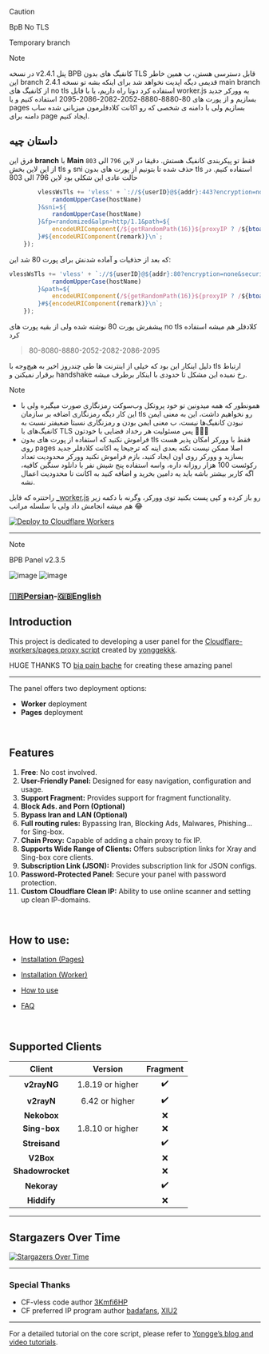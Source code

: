 > [!CAUTION]
> BpB No TLS
> 
> Temporary branch


> [!NOTE]
>
> در نسخه v2.4.1 پنل BPB کانفیگ های بدون TLS قابل دسترسی هستن، ب همین خاطر این branch قدیمی دیگه اپدیت نخواهد شد
> برای اینکه بشه تو نسخه 2.4.1 main branch از کانفیگ های no tls استفاده کرد دوتا راه داریم، یا با فایل worker.js یه وورکر جدید بسازیم و از پورت های
> 80-8880-8880-2052-2082-2086-2095
> استفاده کنیم و یا pages بسازیم ولی با دامنه ی شخصی که رو اکانت کلادفلرمون میزبانی شده ساب دامنه برای page ایجاد کنیم.



## داستان چیه

فرق این **branch** با **Main** فقط تو پیکربندی کانفیگ هستش. دقیقا در لاین `796` الی `803`  
از این لاین بخش tls و sni حذف شده تا بتونیم از پورت های بدون tls استفاده کنیم.
در حالت عادی این شکلی بود لاین 796 الی 803
```js
        vlessWsTls += 'vless' + `://${userID}@${addr}:443?encryption=none&security=tls&type=ws&host=${
            randomUpperCase(hostName)
        }&sni=${
            randomUpperCase(hostName)
        }&fp=randomized&alpn=http/1.1&path=${
            encodeURIComponent(/${getRandomPath(16)}${proxyIP ? /${btoa(proxyIP)} : ''}?ed=2560)
        }#${encodeURIComponent(remark)}\n`;
    });
```

که بعد از حذفیات و آماده شدنش برای پورت 80 شد این:
```js
vlessWsTls += 'vless' + `://${userID}@${addr}:80?encryption=none&security=none&type=ws&host=${
            randomUpperCase(hostName)
        }&path=${
            encodeURIComponent(/${getRandomPath(16)}${proxyIP ? /${btoa(proxyIP)} : ''}?ed=2560)
        }#${encodeURIComponent(remark)}\n`;
    });
```
 پیشفرش پورت 80 نوشته شده ولی از بقیه پورت های no tls کلادفلر هم میشه استفاده کرد 
> 80-8080-8880-2052-2082-2086-2095

دلیل اینکار این بود که خیلی از اینترنت ها طی چندروز اخیر به هیچ‌وجه با tls ارتباط برقرار نمیکنن و handshake رخ نمیده
این مشکل تا حدودی با اینکار برطرف میشه.



> [!NOTE]
> - همونطور که همه میدونین تو خود پروتکل وب‌سوکت رمزنگاری صورت میگیره ولی با این کار دیگه رمزنگاری اضافه بر سازمان tls رو نخواهیم داشت، این به معنی ایمن نبودن کانفیگ‌ها نیست، ب معنی ایمن بودن و رمزنگاری نسبتا ضعیفتر نسبت به کانفیگ‌های با TLS
پس مسئولیت هر رخداد فضایی با خودتون 🤍🤚🏿
> - فراموش نکنید که استفاده از پورت های بدون tls فقط با وورکر امکان پذیر هست روی pages اصلا ممکن نیست
> نکته بعدی اینه که ترجیحا یه اکانت کلادفلر جدید بسازید و وورکر روی اون ایجاد کنید، بازم فراموش نکنید وورکر محدودیت تعداد رکوئست 100 هزار روزانه داره، واسه استفاده پنج شیش نفر با دانلود سنگین کافیه، اگه کاربر بیشتر باشه باید یه دامین بخرید و اضافه کنید به اکانت تا محدودیت اعمال نشه.


راحتتره که فایل [_worker.js](https://github.com/NiREvil/bia-pain-bache/blob/noTLS/_worker.js) رو باز کرده و کپی پست بکنید توی وورکر، وگرنه با دکمه زیر هم میشه انجامش داد ولی با سلسله مراتب 😂

[![Deploy to Cloudflare Workers](https://deploy.workers.cloudflare.com/button)](https://deploy.workers.cloudflare.com/?url=https://github.com/NiREvil/bia-pain-bache/tree/noTLS)  






----




















> [!NOTE]
> BPB Panel v2.3.5

![image](https://github.com/NiREvil/bia-pain-bache/assets/126243832/c0c3e224-936f-4735-8799-d6ea09aff94b)
![image](https://github.com/NiREvil/bia-pain-bache/assets/126243832/210ccdee-e0fa-42ad-bba5-0a74f0efc93e)



### [🇮🇷Persian](README-fa.md)-[🇬🇧English](README.md)


## Introduction
This project is dedicated to developing a user panel for the [Cloudflare-workers/pages proxy script](https://github.com/yonggekkk/Cloudflare-workers-pages-vless) created by [yonggekkk](https://github.com/yonggekkk).

HUGE THANKS TO
[bia pain bache](https://github.com/bia-pain-bache) for creating these amazing panel

----

 The panel offers two deployment options:
- **Worker** deployment
- **Pages** deployment
<br>


## Features

1. **Free**: No cost involved.
2. **User-Friendly Panel:** Designed for easy navigation, configuration and usage.
3. **Support Fragment:** Provides support for fragment functionality.
4. **Block Ads. and Porn (Optional)**
5. **Bypass Iran and LAN (Optional)**
6. **Full routing rules:** Bypassing Iran, Blocking Ads, Malwares, Phishing... for Sing-box.
7. **Chain Proxy:** Capable of adding a chain proxy to fix IP.
8. **Supports Wide Range of Clients:** Offers subscription links for Xray and Sing-box core clients.
9. **Subscription Link (JSON):** Provides subscription link for JSON configs.
10. **Password-Protected Panel:** Secure your panel with password protection.
11. **Custom Cloudflare Clean IP:** Ability to use online scanner and setting up clean IP-domains.
<br>

## How to use:
- [Installation (Pages)](docs/pages_installation_fa.md)

- [Installation (Worker)](docs/worker_installation_fa.md)

- [How to use](docs/configuration_fa.md)

- [FAQ](docs/faq.md)
<br>

## Supported Clients
| Client  | Version | Fragment |
| :-------------: | :-------------: | :-------------: |
| **v2rayNG**  | 1.8.19 or higher  | :heavy_check_mark: |
| **v2rayN**  | 6.42 or higher  | :heavy_check_mark: |
| **Nekobox**  |   | :x: |
| **Sing-box**  | 1.8.10 or higher  | :x: |
| **Streisand**  |   | :heavy_check_mark: |
| **V2Box**  |   | :x: |
| **Shadowrocket**  |   | :x: |
| **Nekoray**  |   | :heavy_check_mark: |
| **Hiddify**  |   | :x: |


---

## Stargazers Over Time
[![Stargazers Over Time](https://starchart.cc/bia-pain-bache/BPB-Worker-Panel.svg?variant=adaptive)](https://starchart.cc/bia-pain-bache/BPB-Worker-Panel)

---

### Special Thanks
- CF-vless code author [3Kmfi6HP](https://github.com/3Kmfi6HP/EDtunnel)
- CF preferred IP program author [badafans](https://github.com/badafans/Cloudflare-IP-SpeedTest), [XIU2](https://github.com/XIU2/CloudflareSpeedTest)

---

For a detailed tutorial on the core script, please refer to [Yongge’s blog and video tutorials](https://ygkkk.blogspot.com/2023/07/cfworkers-vless.html).
